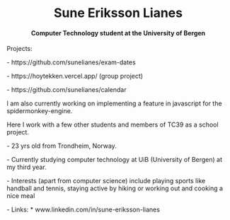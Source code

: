 <h1 align="center">
 Sune Eriksson Lianes
</h1>
<h4 align="center">
 Computer Technology student at the University of Bergen
</h4>

<p>Projects:</p>
<p> - https://github.com/sunelianes/exam-dates </p>
<p> - https://hoytekken.vercel.app/ (group project) </p>
<p> - https://github.com/sunelianes/calendar </p>

<p> I am also currently working on implementing a feature in javascript for the spidermonkey-engine.</p>
<p> Here I work with a few other students and members of TC39 as a school project.</p>

<p> - 23 yrs old from Trondheim, Norway. </p>
<p> - Currently studying computer technology at UiB (University of Bergen) at my third year. </p>
<p> - Interests (apart from computer science) include playing sports like handball and tennis, staying active by hiking or working out and cooking a nice meal </p>
<p> - Links:
  * www.linkedin.com/in/sune-eriksson-lianes
</p>



<!---
sunelianes/sunelianes is a ✨ special ✨ repository because its `README.md` (this file) appears on your GitHub profile.
You can click the Preview link to take a look at your changes.
--->
